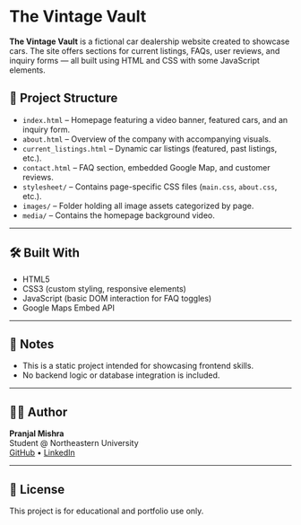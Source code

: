 # The Vintage Vault

**The Vintage Vault** is a fictional car dealership website created to showcase cars. The site offers sections for current listings, FAQs, user reviews, and inquiry forms — all built using HTML and CSS with some JavaScript elements.  


## 📁 Project Structure

- `index.html` – Homepage featuring a video banner, featured cars, and an inquiry form.
- `about.html` – Overview of the company with accompanying visuals.
- `current_listings.html` – Dynamic car listings (featured, past listings, etc.).
- `contact.html` – FAQ section, embedded Google Map, and customer reviews.
- `stylesheet/` – Contains page-specific CSS files (`main.css`, `about.css`, etc.).
- `images/` – Folder holding all image assets categorized by page.
- `media/` – Contains the homepage background video.

---

## 🛠️ Built With

- HTML5
- CSS3 (custom styling, responsive elements)
- JavaScript (basic DOM interaction for FAQ toggles)
- Google Maps Embed API


---

## 📌 Notes

- This is a static project intended for showcasing frontend skills.  
- No backend logic or database integration is included.


---

## 👨‍💻 Author

**Pranjal Mishra**  
Student @ Northeastern University  
[GitHub](https://github.com/PranjalMishra16) • [LinkedIn](www.linkedin.com/in/pranjal-mishra-2a880a289)

---

## 📄 License

This project is for educational and portfolio use only.
